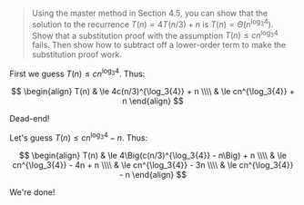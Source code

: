 > Using the master method in Section 4.5, you can show that the solution to
> the recurrence $T(n) = 4T(n/3) + n$ is $T(n) = \Theta(n^{\log_{3}4})$. Show
> that a substitution proof with the assumption $T(n) \leq cn^{\log_{3}4}$
> fails. Then show how to subtract off a lower-order term to make the
> substitution proof work.

First we guess $T(n) \le cn^{\log_3{4}}$. Thus:

$$ \begin{align}
   T(n) & \le 4c(n/3)^{\log_3{4}} + n \\\\
        & \le cn^{\log_3{4}} + n
   \end{align} $$

Dead-end!

Let's guess $T(n) \le cn^{\log_3{4}} - n$. Thus:

$$ \begin{align}
   T(n) & \le 4\Big(c(n/3)^{\log_3{4}} - n\Big) + n \\\\
        & \le cn^{\log_3{4}} - 4n + n \\\\
        & \le cn^{\log_3{4}} - 3n \\\\
        & \le cn^{\log_3{4}} - n
   \end{align} $$

We're done!
